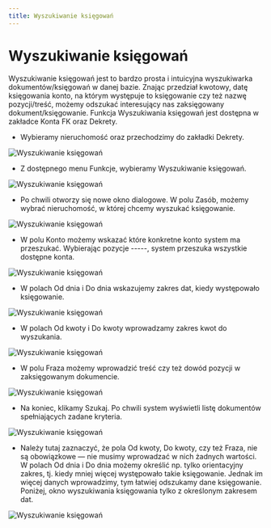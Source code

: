 ```yaml
---
title: Wyszukiwanie księgowań
---
```

# Wyszukiwanie księgowań

Wyszukiwanie księgowań jest to bardzo prosta i intuicyjna wyszukiwarka dokumentów/księgowań w danej bazie. Znając przedział kwotowy, datę księgowania konto, na którym występuje to księgowanie czy też nazwę pozycji/treść, możemy odszukać interesujący nas zaksięgowany dokument/księgowanie. Funkcja Wyszukiwania księgowań jest dostępna w zakładce Konta FK oraz Dekrety. 

- Wybieramy nieruchomość oraz przechodzimy do zakładki Dekrety.

![Wyszukiwanie księgowań](wyszukksieg1.png)

- Z dostępnego menu Funkcje, wybieramy Wyszukiwanie księgowań.

![Wyszukiwanie księgowań](wyszukksieg2.png)

- Po chwili otworzy się nowe okno dialogowe. W polu Zasób, możemy wybrać nieruchomość, w której chcemy wyszukać księgowanie.

![Wyszukiwanie księgowań](wyszukksieg3.png)

- W polu Konto możemy wskazać które konkretne konto system ma przeszukać. 	Wybierając pozycje -----, system przeszuka wszystkie dostępne konta.

![Wyszukiwanie księgowań](wyszukksieg4.png)

- W polach Od dnia i Do dnia wskazujemy zakres dat, kiedy występowało księgowanie.

![Wyszukiwanie księgowań](wyszukksieg5.png)

- W polach Od kwoty i Do kwoty wprowadzamy zakres kwot do wyszukania.

![Wyszukiwanie księgowań](wyszukksieg6.png)

- W polu Fraza możemy wprowadzić treść czy też dowód pozycji w zaksięgowanym dokumencie.

![Wyszukiwanie księgowań](wyszukksieg7.png)

- Na koniec, klikamy Szukaj. Po chwili system wyświetli listę dokumentów spełniających zadane kryteria.

![Wyszukiwanie księgowań](wyszukksieg8.png)

- Należy tutaj zaznaczyć, że pola Od kwoty, Do kwoty, czy też Fraza, nie są obowiązkowe — nie musimy wprowadzać w nich żadnych wartości. W polach Od dnia i Do dnia możemy określić np. tylko orientacyjny zakres, tj. kiedy mniej więcej występowało takie księgowanie. Jednak im więcej danych wprowadzimy, tym łatwiej odszukamy dane księgowanie. Poniżej, okno wyszukiwania księgowania tylko z określonym zakresem dat.

![Wyszukiwanie księgowań](wyszukksieg9.png)